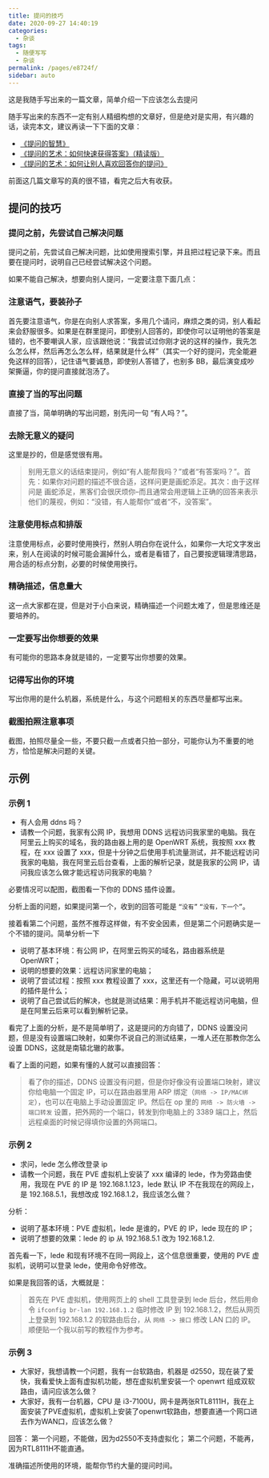 ```yaml
---
title: 提问的技巧
date: 2020-09-27 14:40:19
categories: 
  - 杂谈
tags: 
  - 随便写写
  - 杂谈
permalink: /pages/e8724f/
sidebar: auto
---
```


这是我随手写出来的一篇文章，简单介绍一下应该怎么去提问

<!-- more -->

随手写出来的东西不一定有别人精细构想的文章好，但是绝对是实用，有兴趣的话，读完本文，建议再读一下下面的文章：

- [《提问的智慧》](https://github.com/ryanhanwu/How-To-Ask-Questions-The-Smart-Way/blob/master/README-zh_CN.md)
- [《提问的艺术：如何快速获得答案》（精读版）](https://blog.csdn.net/ajian005/article/details/81006663)
- [《提问的艺术：如何让别人喜欢回答你的提问》](https://www.jianshu.com/p/232d540fb454)

前面这几篇文章写的真的很不错，看完之后大有收获。

## 提问的技巧

### 提问之前，先尝试自己解决问题

提问之前，先尝试自己解决问题，比如使用搜索引擎，并且把过程记录下来。而且要在提问时，说明自己已经尝试解决这个问题。

如果不能自己解决，想要向别人提问，一定要注意下面几点：

### 注意语气，要装孙子

首先要注意语气，你是在向别人求答案，多用几个请问，麻烦之类的词，别人看起来会舒服很多。如果是在群里提问，即使别人回答的，即使你可以证明他的答案是错的，也不要嘲讽人家，应该跟他说：“我尝试过你刚才说的这样的操作，我先怎么怎么样，然后再怎么怎么样，结果就是什么样”（其实一个好的提问，完全能避免这样的回答），记住语气要诚恳，即使别人答错了，也别多 BB，最后演变成吵架撕逼，你的提问直接就泡汤了。

### 直接了当的写出问题

直接了当，简单明确的写出问题，别先问一句 “有人吗？”。

### 去除无意义的疑问

这里是抄的，但是感觉很有用。

> 别用无意义的话结束提问，例如“有人能帮我吗？”或者“有答案吗？”。首先：如果你对问题的描述不很合适，这样问更是画蛇添足。其次：由于这样问是 画蛇添足，黑客们会很厌烦你–而且通常会用逻辑上正确的回答来表示他们的蔑视，例如：“没错，有人能帮你”或者“不，没答案”。

### 注意使用标点和排版

注意使用标点，必要时使用换行，然别人明白你在说什么，如果你一大坨文字发出来，别人在阅读的时候可能会漏掉什么，或者是看错了，自己要按逻辑理清思路，用合适的标点分割，必要的时候使用换行。

### 精确描述，信息量大

这一点大家都在提，但是对于小白来说，精确描述一个问题太难了，但是思维还是要培养的。

### 一定要写出你想要的效果

有可能你的思路本身就是错的，一定要写出你想要的效果。

### 记得写出你的环境

写出你用的是什么机器，系统是什么，与这个问题相关的东西尽量都写出来。

### 截图拍照注意事项

截图，拍照尽量全一些，不要只截一点或者只拍一部分，可能你认为不重要的地方，恰恰是解决问题的关键。

## 示例

### 示例 1

- 有人会用 ddns 吗？
- 请教一个问题，我家有公网 IP，我想用 DDNS 远程访问我家里的电脑。我在阿里云上购买的域名，我的路由器上用的是 OpenWRT 系统，我按照 xxx 教程，在 xxx 设置了 xxx，但是十分钟之后使用手机流量测试，并不能远程访问我家的电脑，我在阿里云后台查看，上面的解析记录，就是我家的公网 IP，请问我应该怎么做才能远程访问我家的电脑？

必要情况可以配图，截图看一下你的 DDNS 插件设置。

分析上面的问题，如果提问第一个，收到的回答可能是 `“没有”` `“没有，下一个”`。

接着看第二个问题，虽然不推荐这样做，有不安全因素，但是第二个问题确实是一个不错的提问。简单分析一下

- 说明了基本环境：有公网 IP，在阿里云购买的域名，路由器系统是 OpenWRT；
- 说明的想要的效果：远程访问家里的电脑；
- 说明了尝试过程：按照 xxx 教程设置了 xxx，这里还有一个隐藏，可以说明用的插件是什么；
- 说明了自己尝试后的解决，也就是测试结果：用手机并不能远程访问电脑，但是在阿里云后来可以看到解析记录。

看完了上面的分析，是不是简单明了，这是提问的方向错了，DDNS 设置没问题，但是没有设置端口映射，如果你不说自己的测试结果，一堆人还在那教你怎么设置 DDNS，这就是南辕北辙的故事。

看了上面的问题，如果有懂的人就可以直接回答：

> 看了你的描述，DDNS 设置没有问题，但是你好像没有设置端口映射，建议你给电脑一个固定 IP，可以在路由器里用 ARP 绑定（`网络 -> IP/MAC绑定`），也可以在电脑上手动设置固定 IP。然后在 op 里的 `网络 -> 防火墙 -> 端口转发` 设置，把外网的一个端口，转发到你电脑上的 3389 端口上，然后远程桌面的时候记得填你设置的外网端口。

### 示例 2

- 求问，lede 怎么修改登录 ip
- 请教一个问题，我在 PVE 虚拟机上安装了 xxx 编译的 lede，作为旁路由使用，我现在 PVE 的 IP 是 192.168.1.123，lede 默认 IP 不在我现在的网段上，是 192.168.5.1，我想改成 192.168.1.2，我应该怎么做？

分析：

- 说明了基本环境：PVE 虚拟机，lede 是谁的，PVE 的 IP，lede 现在的 IP；
- 说明了想要的效果：lede 的 ip 从 192.168.5.1 改为 192.168.1.2.

首先看一下，lede 和现有环境不在同一网段上，这个信息很重要，使用的 PVE 虚拟机，说明可以登录 lede，使用命令好修改。

如果是我回答的话，大概就是：

> 首先在 PVE 虚拟机，使用网页上的 shell 工具登录到 lede 后台，然后用命令 `ifconfig br-lan 192.168.1.2` 临时修改 IP 到 192.168.1.2，然后从网页上登录到 192.168.1.2 的软路由后台，从 `网络 -> 接口` 修改 LAN 口的 IP。顺便贴一个我以前写的教程作为参考。

### 示例 3

- 大家好，我想请教一个问题，我有一台软路由，机器是 d2550，现在装了爱快，我看爱快上面有虚拟机功能，想在虚拟机里安装一个 openwrt 组成双软路由，请问应该怎么做？
- 大家好，我有一台机器，CPU 是 i3-7100U，网卡是两张RTL8111H，我在上面安装了PVE虚拟机，虚拟机上安装了openwrt软路由，想要直通一个网口进去作为WAN口，应该怎么做？

回答：
第一个问题，不能做，因为d2550不支持虚拟化；
第二个问题，不能再，因为RTL8111H不能直通。

准确描述所使用的环境，能帮你节约大量的提问时间。
